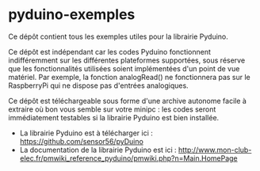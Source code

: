 pyduino-exemples
================

Ce dépôt contient tous les exemples utiles pour la librairie Pyduino. 

Ce dépôt est indépendant car les codes Pyduino fonctionnent indifféremment sur les différentes plateformes supportées, sous réserve que les fonctionnalités utilisées soient implémentées d'un point de vue matériel. 
Par exemple, la fonction analogRead() ne fonctionnera pas sur le RaspberryPi qui ne dispose pas d'entrées analogiques. 

Ce dépôt est téléchargeable sous forme d'une archive autonome facile à extraire où bon vous semble sur votre minipc : les codes seront immédiatement testables si la librairie Pyduino est bien installée. 

* La librairie Pyduino est à télécharger ici : https://github.com/sensor56/pyDuino
* La documentation de la librairie Pyduino est ici : http://www.mon-club-elec.fr/pmwiki_reference_pyduino/pmwiki.php?n=Main.HomePage
